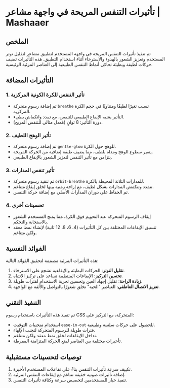 # تأثيرات التنفس المريحة في واجهة مشاعر | Mashaaer

## الملخص

تم تنفيذ تأثيرات التنفس المريحة في واجهة المستخدم لتطبيق مشاعر لتقليل توتر المستخدم وتعزيز الشعور بالهدوء والاسترخاء أثناء استخدام التطبيق. هذه التأثيرات تضيف حركات لطيفة وبطيئة تحاكي أنماط التنفس الطبيعية إلى العناصر المرئية الرئيسية.

## التأثيرات المضافة

### 1. تأثير التنفس للكرة الكونية المركزية
- تم إضافة رسوم متحركة `breathe` تسبب تغيرًا لطيفًا ومتناوبًا في حجم الكرة المركزية.
- التأثير يشبه الإيقاع الطبيعي للتنفس، مع تمدد وانكماش بطيء.
- دورة التأثير: 8 ثوانٍ (مُعدل مثالي للتنفس المريح).

### 2. تأثير الوهج اللطيف
- تم إضافة رسوم متحركة `gentle-glow` للوهج حول الكرة.
- يتغير سطوع الوهج ومداه بلطف، مما يضيف طبقة إضافية من الحركة المريحة.
- يتزامن مع تأثير التنفس لتعزيز الشعور بالإيقاع الطبيعي.

### 3. تأثير تنفس المدارات
- تم تنفيذ رسوم متحركة `orbit-breathe` للمدارات الثلاثة المحيطة بالكرة.
- تتمدد وتنكمش المدارات بشكل لطيف، مع إزاحة زمنية بينها لخلق إيقاع متناغم.
- تم الحفاظ على دوران المدارات الأصلي مع إضافة حركة التنفس.

### 4. تحسينات أخرى
- إيقاف الرسوم المتحركة عند التحويم فوق الكرة، مما يمنح المستخدم الشعور بالاستجابة والتحكم.
- تنسيق الإيقاعات المختلفة بين كل التأثيرات (4، 6، 8، 12 ثانية) لإنشاء نمط معقد ولكن متناغم.

## الفوائد النفسية

هذه التأثيرات المرئية مصممة لتحقيق الفوائد التالية:

1. **تقليل التوتر**: الحركات البطيئة والإيقاعية تشجع على الاسترخاء.
2. **تحسين التركيز**: الإيقاعات المنتظمة تساعد على تركيز الانتباه.
3. **زيادة الراحة**: تقليل إجهاد العين وتحسين تجربة الاستخدام لفترات طويلة.
4. **تعزيز الاتصال العاطفي**: العناصر "الحية" تخلق شعورًا بالتواصل والألفة مع الواجهة.

## التنفيذ التقني

تم تنفيذ هذه التأثيرات باستخدام رسوم CSS المتحركة، مع التركيز على:

- استخدام منحنيات التوقيت `ease-in-out` للحصول على حركات سلسة وطبيعية.
- فترات طويلة للرسوم المتحركة لتجنب الإلهاء.
- تداخل الإيقاعات لخلق نمط معقد ولكن متناغم.
- تأخيرات مختلفة بين العناصر لمنع الحركة المتزامنة المفرطة.

## توصيات لتحسينات مستقبلية

1. تكييف سرعة تأثيرات التنفس بناءً على تفاعلات المستخدم الأخيرة.
2. إضافة تأثيرات صوتية خفيفة تتناغم مع إيقاعات التنفس المرئية.
3. تنفيذ خيار للمستخدمين لتخصيص سرعة وكثافة تأثيرات التنفس.
